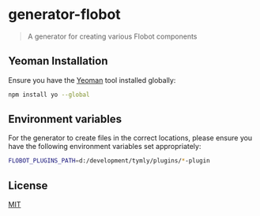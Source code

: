 # generator-flobot 
> A generator for creating various Flobot components

## Yeoman Installation

Ensure you have the [Yeoman](http://yeoman.io/) tool installed globally:

```bash
npm install yo --global
```

## Environment variables

For the generator to create files in the correct locations, please ensure you have the following environment variables set appropriately:

``` bash
FLOBOT_PLUGINS_PATH=d:/development/tymly/plugins/*-plugin
````

## License

[MIT](https://github.com/wmfs/generator-flobot/blob/master/LICENSE)